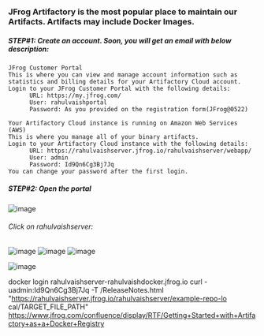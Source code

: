 ### JFrog Artifactory is the most popular place to maintain our Artifacts. Artifacts may include Docker Images. 

##### STEP#1: Create an account. Soon, you will get an email with below description:

```
JFrog Customer Portal
This is where you can view and manage account information such as statistics and billing details for your Artifactory Cloud account.
Login to your JFrog Customer Portal with the following details:
      URL: https://my.jfrog.com/
      User: rahulvaishportal
      Password: As you provided on the registration form(JFrog@0522)

Your Artifactory Cloud instance is running on Amazon Web Services (AWS)
This is where you manage all of your binary artifacts.
Login to your Artifactory Cloud instance with the following details:
      URL: https://rahulvaishserver.jfrog.io/rahulvaishserver/webapp/
      User: admin
      Password: Id9Qn6Cg3Bj7Jq
You can change your password after the first login.
```
##### STEP#2: Open the portal
![image](https://user-images.githubusercontent.com/45539698/67255037-b0841600-f49d-11e9-859e-233bc96c9762.png)
###### Click on rahulvaishserver:
![image](https://user-images.githubusercontent.com/45539698/67255058-c691d680-f49d-11e9-9a65-c21f8dbdfbe2.png)
![image](https://user-images.githubusercontent.com/45539698/67255072-d5788900-f49d-11e9-8c9c-1ba650b71e60.png)
![image](https://user-images.githubusercontent.com/45539698/67259780-48d9c500-f4b5-11e9-9e41-e307060f3243.png)

![image](https://user-images.githubusercontent.com/45539698/67255096-05279100-f49e-11e9-921d-e30cf0725319.png)





 docker login rahulvaishserver-rahulvaishdocker.jfrog.io
curl -uadmin:Id9Qn6Cg3Bj7Jq -T /ReleaseNotes.html "https://rahulvaishserver.jfrog.io/rahulvaishserver/example-repo-lo
cal/TARGET_FILE_PATH"
https://www.jfrog.com/confluence/display/RTF/Getting+Started+with+Artifactory+as+a+Docker+Registry
